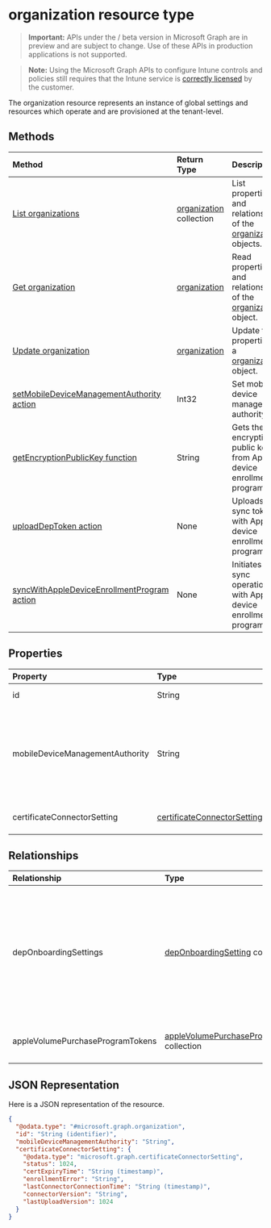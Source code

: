 ﻿# organization resource type

> **Important:** APIs under the / beta version in Microsoft Graph are in preview and are subject to change. Use of these APIs in production applications is not supported.

> **Note:** Using the Microsoft Graph APIs to configure Intune controls and policies still requires that the Intune service is [correctly licensed](https://go.microsoft.com/fwlink/?linkid=839381) by the customer.

The organization resource represents an instance of global settings and resources which operate and are provisioned at the tenant-level.
## Methods
|Method|Return Type|Description|
|:---|:---|:---|
|[List organizations](../api/intune_onboarding_organization_list.md)|[organization](../resources/intune_onboarding_organization.md) collection|List properties and relationships of the [organization](../resources/intune_onboarding_organization.md) objects.|
|[Get organization](../api/intune_onboarding_organization_get.md)|[organization](../resources/intune_onboarding_organization.md)|Read properties and relationships of the [organization](../resources/intune_onboarding_organization.md) object.|
|[Update organization](../api/intune_onboarding_organization_update.md)|[organization](../resources/intune_onboarding_organization.md)|Update the properties of a [organization](../resources/intune_onboarding_organization.md) object.|
|[setMobileDeviceManagementAuthority action](../api/intune_onboarding_organization_setmobiledevicemanagementauthority.md)|Int32|Set mobile device management authority|
|[getEncryptionPublicKey function](../api/intune_onboarding_organization_getencryptionpublickey.md)|String|Gets the encryption public key from Apple device enrollment program.|
|[uploadDepToken action](../api/intune_onboarding_organization_uploaddeptoken.md)|None|Uploads the sync token with Apple device enrollment program.|
|[syncWithAppleDeviceEnrollmentProgram action](../api/intune_onboarding_organization_syncwithappledeviceenrollmentprogram.md)|None|Initiates a sync operation with Apple device enrollment program.|

## Properties
|Property|Type|Description|
|:---|:---|:---|
|id|String|The GUID for the object.|
|mobileDeviceManagementAuthority|String|Mobile device management authority. Possible values are: `unknown`, `intune`, `sccm`, `office365`.|
|certificateConnectorSetting|[certificateConnectorSetting](../resources/intune_onboarding_certificateconnectorsetting.md)|Certificate connector setting.|

## Relationships
|Relationship|Type|Description|
|:---|:---|:---|
|depOnboardingSettings|[depOnboardingSetting](../resources/intune_onboarding_deponboardingsetting.md) collection|Intune only supports using 1 DEP token per tenant. This collections will support potential future development of multiple DEP tokens per-tenant.|
|appleVolumePurchaseProgramTokens|[appleVolumePurchaseProgramToken](../resources/intune_onboarding_applevolumepurchaseprogramtoken.md) collection|List of Vpp tokens for this organization.|

## JSON Representation
Here is a JSON representation of the resource.
<!-- {
  "blockType": "resource",
  "keyProperty": "id",
  "@odata.type": "microsoft.graph.organization"
}
-->
``` json
{
  "@odata.type": "#microsoft.graph.organization",
  "id": "String (identifier)",
  "mobileDeviceManagementAuthority": "String",
  "certificateConnectorSetting": {
    "@odata.type": "microsoft.graph.certificateConnectorSetting",
    "status": 1024,
    "certExpiryTime": "String (timestamp)",
    "enrollmentError": "String",
    "lastConnectorConnectionTime": "String (timestamp)",
    "connectorVersion": "String",
    "lastUploadVersion": 1024
  }
}
```



